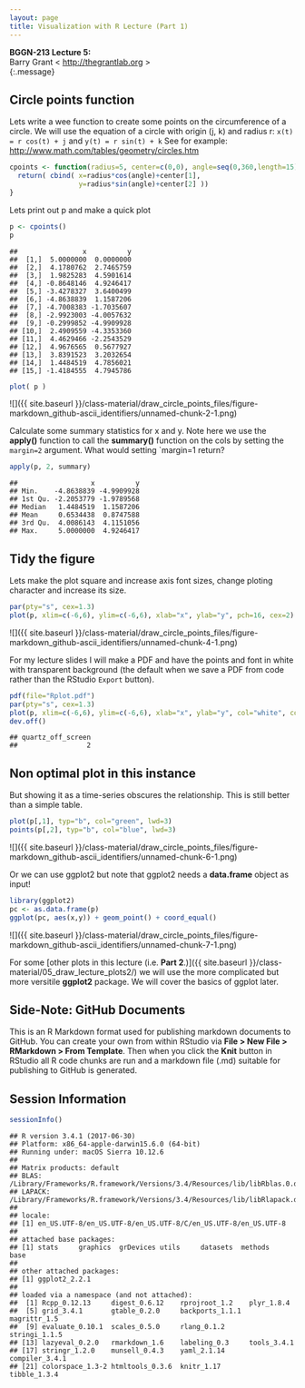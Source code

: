 ```yaml
---
layout: page
title: Visualization with R Lecture (Part 1)
---
```


**BGGN-213 Lecture 5:**  
Barry Grant &lt; <http://thegrantlab.org> &gt;  
{:.message}


Circle points function
----------------------

Lets write a wee function to create some points on the circumference of a circle. We will use the equation of a circle with origin (j, k) and radius r: `x(t) = r cos(t) + j` and `y(t) = r sin(t) + k` See for example: <http://www.math.com/tables/geometry/circles.htm>

``` r
cpoints <- function(radius=5, center=c(0,0), angle=seq(0,360,length=15)) {
  return( cbind( x=radius*cos(angle)+center[1],
                 y=radius*sin(angle)+center[2] ))
}
```

Lets print out p and make a quick plot

``` r
p <- cpoints()
p
```

    ##                x          y
    ##  [1,]  5.0000000  0.0000000
    ##  [2,]  4.1780762  2.7465759
    ##  [3,]  1.9825283  4.5901614
    ##  [4,] -0.8648146  4.9246417
    ##  [5,] -3.4278327  3.6400499
    ##  [6,] -4.8638839  1.1587206
    ##  [7,] -4.7008383 -1.7035607
    ##  [8,] -2.9923003 -4.0057632
    ##  [9,] -0.2999852 -4.9909928
    ## [10,]  2.4909559 -4.3353360
    ## [11,]  4.4629466 -2.2543529
    ## [12,]  4.9676565  0.5677927
    ## [13,]  3.8391523  3.2032654
    ## [14,]  1.4484519  4.7856021
    ## [15,] -1.4184555  4.7945786

``` r
plot( p )
```

![]({{ site.baseurl }}/class-material/draw_circle_points_files/figure-markdown_github-ascii_identifiers/unnamed-chunk-2-1.png)

Calculate some summary statistics for x and y. Note here we use the **apply()** function to call the **summary()** function on the cols by setting the `margin=2` argument. What would setting \`margin=1 return?

``` r
apply(p, 2, summary)
```

    ##                  x          y
    ## Min.    -4.8638839 -4.9909928
    ## 1st Qu. -2.2053779 -1.9789568
    ## Median   1.4484519  1.1587206
    ## Mean     0.6534438  0.8747588
    ## 3rd Qu.  4.0086143  4.1151056
    ## Max.     5.0000000  4.9246417

Tidy the figure
---------------

Lets make the plot square and increase axis font sizes, change ploting character and increase its size.

``` r
par(pty="s", cex=1.3)
plot(p, xlim=c(-6,6), ylim=c(-6,6), xlab="x", ylab="y", pch=16, cex=2)
```

![]({{ site.baseurl }}/class-material/draw_circle_points_files/figure-markdown_github-ascii_identifiers/unnamed-chunk-4-1.png)

For my lecture slides I will make a PDF and have the points and font in white with transparent background (the default when we save a PDF from code rather than the RStudio `Export` button).

``` r
pdf(file="Rplot.pdf")
par(pty="s", cex=1.3)
plot(p, xlim=c(-6,6), ylim=c(-6,6), xlab="x", ylab="y", col="white", col.axis="white", col.lab="white", pch=16, cex=2)
dev.off()
```

    ## quartz_off_screen 
    ##                 2

Non optimal plot in this instance
---------------------------------

But showing it as a time-series obscures the relationship. This is still better than a simple table.

``` r
plot(p[,1], typ="b", col="green", lwd=3)
points(p[,2], typ="b", col="blue", lwd=3)
```

![]({{ site.baseurl }}/class-material/draw_circle_points_files/figure-markdown_github-ascii_identifiers/unnamed-chunk-6-1.png)

Or we can use ggplot2 but note that ggplot2 needs a **data.frame** object as input!

``` r
library(ggplot2)
pc <- as.data.frame(p)
ggplot(pc, aes(x,y)) + geom_point() + coord_equal()
```

![]({{ site.baseurl }}/class-material/draw_circle_points_files/figure-markdown_github-ascii_identifiers/unnamed-chunk-7-1.png)

For some [other plots in this lecture (i.e. **Part 2**.)]({{ site.baseurl }}/class-material/05_draw_lecture_plots2/) we will use the more complicated but more versitile **ggplot2** package. We will cover the basics of ggplot later.
  
Side-Note: GitHub Documents
---------------------------

This is an R Markdown format used for publishing markdown documents to GitHub. You can create your own from within RStudio via **File > New File > RMarkdown > From Template**. Then when you click the **Knit** button in RStudio all R code chunks are run and a markdown file (.md) suitable for publishing to GitHub is generated.

Session Information
-------------------

``` r
sessionInfo()
```

    ## R version 3.4.1 (2017-06-30)
    ## Platform: x86_64-apple-darwin15.6.0 (64-bit)
    ## Running under: macOS Sierra 10.12.6
    ## 
    ## Matrix products: default
    ## BLAS: /Library/Frameworks/R.framework/Versions/3.4/Resources/lib/libRblas.0.dylib
    ## LAPACK: /Library/Frameworks/R.framework/Versions/3.4/Resources/lib/libRlapack.dylib
    ## 
    ## locale:
    ## [1] en_US.UTF-8/en_US.UTF-8/en_US.UTF-8/C/en_US.UTF-8/en_US.UTF-8
    ## 
    ## attached base packages:
    ## [1] stats     graphics  grDevices utils     datasets  methods   base     
    ## 
    ## other attached packages:
    ## [1] ggplot2_2.2.1
    ## 
    ## loaded via a namespace (and not attached):
    ##  [1] Rcpp_0.12.13     digest_0.6.12    rprojroot_1.2    plyr_1.8.4      
    ##  [5] grid_3.4.1       gtable_0.2.0     backports_1.1.1  magrittr_1.5    
    ##  [9] evaluate_0.10.1  scales_0.5.0     rlang_0.1.2      stringi_1.1.5   
    ## [13] lazyeval_0.2.0   rmarkdown_1.6    labeling_0.3     tools_3.4.1     
    ## [17] stringr_1.2.0    munsell_0.4.3    yaml_2.1.14      compiler_3.4.1  
    ## [21] colorspace_1.3-2 htmltools_0.3.6  knitr_1.17       tibble_1.3.4

